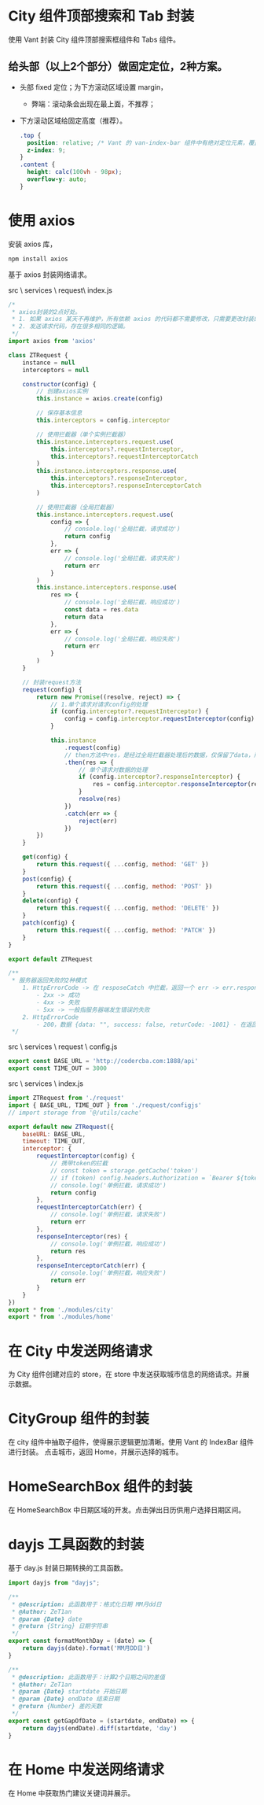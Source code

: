 # City 组件顶部搜索和 Tab 封装

使用 Vant 封装 City 组件顶部搜索框组件和 Tabs 组件。

## 给头部（以上2个部分）做固定定位，2种方案。

- 头部 fixed 定位；为下方滚动区域设置 margin，

  - 弊端：滚动条会出现在最上面，不推荐；

- 下方滚动区域给固定高度（推荐）。

  ```css
  .top {
    position: relative; /* Vant 的 van-index-bar 组件中有绝对定位元素，覆盖了 top 区域，需要增加 top 区域的展示层级。*/
    z-index: 9;
  }
  .content {
    height: calc(100vh - 98px);
    overflow-y: auto;
  }
  ```

# 使用 axios

安装 axios 库，

```shell
npm install axios
```

基于 axios 封装网络请求。

src \ services \ request\ index.js

```js
/*
 * axios封装的2点好处。
 * 1. 如果 axios 某天不再维护，所有依赖 axios 的代码都不需要修改，只需要更改封装的代码。
 * 2. 发送请求代码，存在很多相同的逻辑。
 */
import axios from 'axios'

class ZTRequest {
	instance = null
	interceptors = null

	constructor(config) {
		// 创建axios实例
		this.instance = axios.create(config)

		// 保存基本信息
		this.interceptors = config.interceptor

		// 使用拦截器（单个实例拦截器）
		this.instance.interceptors.request.use(
			this.interceptors?.requestInterceptor,
			this.interceptors?.requestInterceptorCatch
		)
		this.instance.interceptors.response.use(
			this.interceptors?.responseInterceptor,
			this.interceptors?.responseInterceptorCatch
		)

		// 使用拦截器（全局拦截器）
		this.instance.interceptors.request.use(
			config => {
				// console.log('全局拦截，请求成功')
				return config
			},
			err => {
				// console.log('全局拦截，请求失败')
				return err
			}
		)
		this.instance.interceptors.response.use(
			res => {
				// console.log('全局拦截，响应成功')
				const data = res.data
				return data
			},
			err => {
				// console.log('全局拦截，响应失败')
				return err
			}
		)
	}

	// 封装request方法
	request(config) {
		return new Promise((resolve, reject) => {
			// 1.单个请求对请求config的处理
			if (config.interceptor?.requestInterceptor) {
				config = config.interceptor.requestInterceptor(config)
			}

			this.instance
				.request(config)
				// then方法中res，是经过全局拦截器处理后的数据，仅保留了data，所以类型不是AxiosResponse，所以在type中，responseInterceptor类型要调整。
				.then(res => {
					// 单个请求对数据的处理
					if (config.interceptor?.responseInterceptor) {
						res = config.interceptor.responseInterceptor(res)
					}
					resolve(res)
				})
				.catch(err => {
					reject(err)
				})
		})
	}

	get(config) {
		return this.request({ ...config, method: 'GET' })
	}
	post(config) {
		return this.request({ ...config, method: 'POST' })
	}
	delete(config) {
		return this.request({ ...config, method: 'DELETE' })
	}
	patch(config) {
		return this.request({ ...config, method: 'PATCH' })
	}
}

export default ZTRequest

/**
 * 服务器返回失败的2种模式
	1. HttpErrorCode -> 在 resposeCatch 中拦截，返回一个 err -> err.respons.status
		- 2xx -> 成功
		- 4xx -> 失败
		- 5xx -> 一般指服务器端发生错误的失败
	2. HttpErrorCode
		- 200，数据 {data: "", success: false, returCode: -1001} - 在返回的数据中体现失败。
 */

```

src \ services \ request \ config.js

```js
export const BASE_URL = 'http://codercba.com:1888/api'
export const TIME_OUT = 3000
```

src \ services \ index.js

```js
import ZTRequest from './request'
import { BASE_URL, TIME_OUT } from './request/configjs'
// import storage from '@/utils/cache'

export default new ZTRequest({
	baseURL: BASE_URL,
	timeout: TIME_OUT,
	interceptor: {
		requestInterceptor(config) {
			// 携带token的拦截
			// const token = storage.getCache('token')
			// if (token) config.headers.Authorization = `Bearer ${token}`
			// console.log('单例拦截，请求成功')
			return config
		},
		requestInterceptorCatch(err) {
			// console.log('单例拦截，请求失败')
			return err
		},
		responseInterceptor(res) {
			// console.log('单例拦截，响应成功')
			return res
		},
		responseInterceptorCatch(err) {
			// console.log('单例拦截，响应失败')
			return err
		}
	}
})
export * from './modules/city'
export * from './modules/home'
```

# 在 City 中发送网络请求

为 City 组件创建对应的 store，在 store 中发送获取城市信息的网络请求。并展示数据。


# CityGroup 组件的封装

在 city 组件中抽取子组件，使得展示逻辑更加清晰。使用 Vant 的 IndexBar 组件进行封装。
点击城市，返回 Home，并展示选择的城市。

# HomeSearchBox 组件的封装

在 HomeSearchBox 中日期区域的开发。点击弹出日历供用户选择日期区间。

# dayjs 工具函数的封装

基于 day.js 封装日期转换的工具函数。

```js
import dayjs from "dayjs";

/**
 * @description: 此函数用于：格式化日期 MM月dd日
 * @Author: ZeT1an
 * @param {Date} date
 * @return {String} 日期字符串
 */
export const formatMonthDay = (date) => {
	return dayjs(date).format('MM月DD日')
}

/**
 * @description: 此函数用于：计算2个日期之间的差值
 * @Author: ZeT1an
 * @param {Date} startdate 开始日期
 * @param {Date} endDate 结束日期
 * @return {Number} 差的天数
 */
export const getGapOfDate = (startdate, endDate) => {
	return dayjs(endDate).diff(startdate, 'day')
}
```

# 在 Home 中发送网络请求

在 Home 中获取热门建议关键词并展示。
